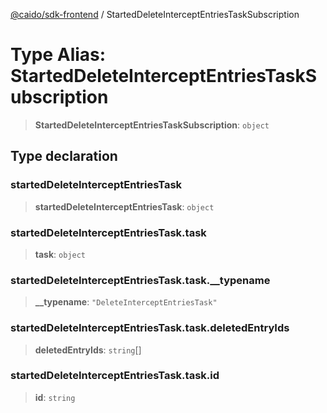 [@caido/sdk-frontend](../index.md) / StartedDeleteInterceptEntriesTaskSubscription

# Type Alias: StartedDeleteInterceptEntriesTaskSubscription

> **StartedDeleteInterceptEntriesTaskSubscription**: `object`

## Type declaration

### startedDeleteInterceptEntriesTask

> **startedDeleteInterceptEntriesTask**: `object`

### startedDeleteInterceptEntriesTask.task

> **task**: `object`

### startedDeleteInterceptEntriesTask.task.\_\_typename

> **\_\_typename**: `"DeleteInterceptEntriesTask"`

### startedDeleteInterceptEntriesTask.task.deletedEntryIds

> **deletedEntryIds**: `string`[]

### startedDeleteInterceptEntriesTask.task.id

> **id**: `string`
